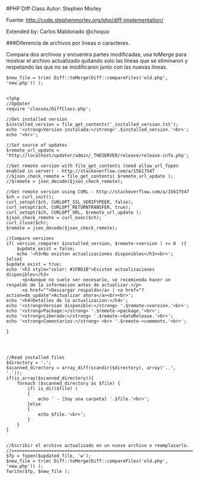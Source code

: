 #PHP Diff Class
Autor:
Stephen Morley 

Fuente:
http://code.stephenmorley.org/php/diff-implementation/

Extended by:
Carlos Maldonado @choquo


###Diferencia de archivos por lineas o caracteres.

Compara dos archivos y encuentra partes modificadas, usa toMerge para mostrar el archivo actualizado quitando solo las lineas que se eliminaron y respetando las que no se modificaron junto con las nuevas lineas.


	
	$new_file = trim( Diff::toMerge(Diff::compareFiles('old.php', 'new.php')) );


	<?php 
	//Updater
	require 'classes/DiffClass.php'; 
	
	//Get installed version
	$installed_version = file_get_contents('_installed_version.txt');
	echo '<strong>Version instalada:</strong>'.$installed_version.'<br>';
	echo '<hr>';
	
	//Set source of updates
	$remote_url_update = 'http://localhost/updater/admin/_THESERVER/release/release-info.php';
	
	//Get remote version with file_get_contents (need allow_url_fopen enabled in server) - http://stackoverflow.com/a/15617547
	//$json_check_remote = file_get_contents( $remote_url_update );
	//$remote = json_decode($json_check_remote);
	
	//Get remote version using CURL - http://stackoverflow.com/a/15617547
	$ch = curl_init();
	curl_setopt($ch, CURLOPT_SSL_VERIFYPEER, false);
	curl_setopt($ch, CURLOPT_RETURNTRANSFER, true);
	curl_setopt($ch, CURLOPT_URL, $remote_url_update );
	$json_check_remote = curl_exec($ch);
	curl_close($ch);
	$remote = json_decode($json_check_remote);
	
	//Compare versions
	if( version_compare( $installed_version, $remote->version ) >= 0  ){
		$update_exist = false;
		echo '<h3>No existen actualizaciones disponibles</h3><br>';
	}else{
	$update_exist = true;
	echo '<h3 style="color: #1FBD1B">Existen actualizaciones disponibles</h3>
		  <p>Aunque no suele ser necesario, se recomienda hacer un respaldo de la informacion antes de actualizar.</p>
		  <a href="">Descargar respaldo</a> | <a href="?action=do_update">Actualizar ahora</a><br><br>';
	echo '<h4>Detalles de la actualizacion:</h4>';
	echo '<strong>Version disponible:</strong> '.$remote->version.'<br>';
	echo '<strong>Package:</strong> '.$remote->package.'<br>';
	echo '<strong>Liberado:</strong> '.$remote->dateRelease.'<br>';
	echo '<strong>Comentarios:</strong> <br> '.$remote->comments.'<br>';
	
	}




	//Read installed files
	$directory = '.';
	$scanned_directory = array_diff(scandir($directory), array('..', '.'));
	if(is_array($scanned_directory)){
		foreach ($scanned_directory as $file) {
			if( is_dir($file) )
			{
				echo ' - [Soy una carpeta] '.$file.'<br>';
			}else
			{
				echo $file.'<br>';
			}
		}
	}

	
	//Escribir el archivo actualizado en un nuevo archivo o reemplazarlo.
	//============================================================================
	$fp = fopen($updated_file, 'w');
	$new_file = trim( Diff::toMerge(Diff::compareFiles('old.php', 'new.php')) );
	fwrite($fp, $new_file );